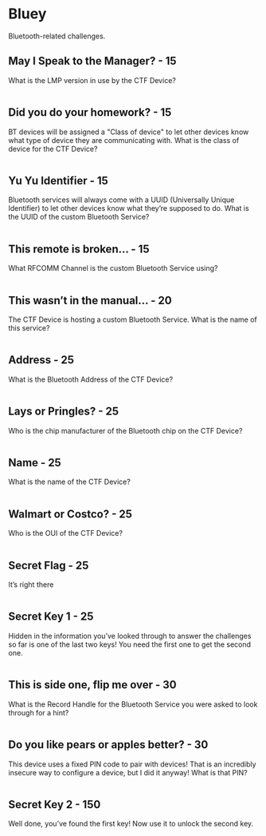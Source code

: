 # Bluey

Bluetooth-related challenges.

## May I Speak to the Manager? - 15

What is the LMP version in use by the CTF Device?

```bash
```



## Did you do your homework? - 15

BT devices will be assigned a "Class of device" to let other devices know what type of device they are communicating with. What is the class of device for the CTF Device?

```bash

```



## Yu Yu Identifier - 15

Bluetooth services will always come with a UUID (Universally Unique Identifier) to let other devices know what they’re supposed to do. What is the UUID of the custom Bluetooth Service?

```bash
```



## This remote is broken… - 15

What RFCOMM Channel is the custom Bluetooth Service using?

```bash
```



## This wasn’t in the manual… - 20

The CTF Device is hosting a custom Bluetooth Service. What is the name of this service?

```bash
```



## Address - 25

What is the Bluetooth Address of the CTF Device?

```bash
```



## Lays or Pringles? - 25

Who is the chip manufacturer of the Bluetooth chip on the CTF Device?

```bash
```



## Name - 25

What is the name of the CTF Device?

```bash

```



## Walmart or Costco? - 25

Who is the OUI of the CTF Device?

```bash
```



## Secret Flag - 25

It’s right there

```bash
```



## Secret Key 1 - 25

Hidden in the information you’ve looked through to answer the challenges so far is one of the last two keys! You need the first one to get the second one.

```bash
```



## This is side one, flip me over - 30

What is the Record Handle for the Bluetooth Service you were asked to look through for a hint?

```bash
```



## Do you like pears or apples better? - 30

This device uses a fixed PIN code to pair with devices! That is an incredibly insecure way to configure a device, but I did it anyway! What is that PIN?

```bash
```



## Secret Key 2 - 150

Well done, you’ve found the first key! Now use it to unlock the second key.

```bash
```

